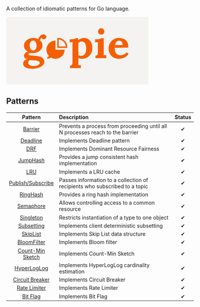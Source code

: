 
A collection of idiomatic patterns for Go language.

![gopie](./gopie.png "gopie")

## Patterns

| Pattern | Description | Status |
|:-------:|:----------- |:------:|
| [Barrier](/docs/barrier.md) | Prevents a process from proceeding until all N processes reach to the barrier | ✔ |
| [Deadline](/docs/deadline.md) | Implements Deadline pattern | ✔ |
| [DRF](/docs/drf.md) | Implements Dominant Resource Fairness | ✔ |
| [JumpHash](/docs/jumphash.md) | Provides a jump consistent hash implementation | ✔ |
| [LRU](/docs/lru.md) | Implements a LRU cache | ✔ |
| [Publish/Subscribe](/docs/pubsub.md) | Passes information to a collection of recipients who subscribed to a topic | ✔ |
| [RingHash](/docs/ringhash.md) | Provides a ring hash implementation | ✔ |
| [Semaphore](/docs/semaphore.md) | Allows controlling access to a common resource | ✔ |
| [Singleton](/docs/singleton.md) | Restricts instantiation of a type to one object | ✔ |
| [Subsetting](/docs/subset.md) | Implements client deterministic subsetting | ✔ |
| [SkipList](/docs/skiplist.md) | Implements Skip List data structure | ✔ |
| [BloomFilter](/docs/bloom.md) | Implements Bloom filter | ✔ |
| [Count-Min Sketch](/docs/countminsketch.md) | Implements Count-Min Sketch | ✔ |
| [HyperLogLog](/docs/hyperloglog.md) | Implements HyperLogLog cardinality estimation | ✔ |
| [Circuit Breaker](/docs/breaker.md) | Implements Circuit Breaker | ✔ |
| [Rate Limiter](/docs/ratelimit.md) | Implements Rate Limiter | ✔ |
| [Bit Flag](/docs/bitflag.md) | Implements Bit Flag | ✔ |
